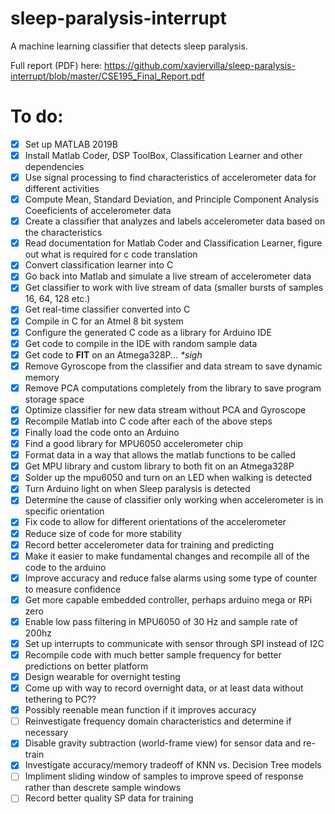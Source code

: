# sleep-paralysis-interrupt
A machine learning classifier that detects sleep paralysis.

Full report (PDF) here: 
https://github.com/xaviervilla/sleep-paralysis-interrupt/blob/master/CSE195_Final_Report.pdf

# To do:
 - [x] Set up MATLAB 2019B
 - [x] Install Matlab Coder, DSP ToolBox, Classification Learner and other dependencies
 - [x] Use signal processing to find characteristics of accelerometer data for different activities
 - [x] Compute Mean, Standard Deviation, and Principle Component Analysis Coeeficients of accelerometer data
 - [x] Create a classifier that analyzes and labels accelerometer data based on the characteristics
 - [x] Read documentation for Matlab Coder and Classification Learner, figure out what is required for c code translation
 - [x] Convert classification learner into C
 - [x] Go back into Matlab and simulate a live stream of accelerometer data
 - [x] Get classifier to work with live stream of data (smaller bursts of samples 16, 64, 128 etc.)
 - [x] Get real-time classifier converted into C
 - [x] Compile in C for an Atmel 8 bit system
 - [x] Configure the generated C code as a library for Arduino IDE
 - [x] Get code to compile in the IDE with random sample data
 - [x] Get code to **FIT** on an Atmega328P... *\*sigh*
 - [x] Remove Gyroscope from the classifier and data stream to save dynamic memory
 - [x] Remove PCA computations completely from the library to save program storage space
 - [x] Optimize classifier for new data stream without PCA and Gyroscope
 - [x] Recompile Matlab into C code after each of the above steps  
 - [X] Finally load the code onto an Arduino
 - [X] Find a good library for MPU6050 accelerometer chip
 - [X] Format data in a way that allows the matlab functions to be called
 - [x] Get MPU library and custom library to both fit on an Atmega328P
 - [X] Solder up the mpu6050 and turn on an LED when walking is detected
 - [X] Turn Arduino light on when Sleep paralysis is detected
 - [X] Determine the cause of classifier only working when accelerometer is in specific orientation
 - [X] Fix code to allow for different orientations of the accelerometer
 - [X] Reduce size of code for more stability
 - [X] Record better accelerometer data for training and predicting
 - [x] Make it easier to make fundamental changes and recompile all of the code to the arduino
 - [X] Improve accuracy and reduce false alarms using some type of counter to measure confidence
 - [X] Get more capable embedded controller, perhaps arduino mega or RPi zero
 - [X] Enable low pass filtering in MPU6050 of 30 Hz and sample rate of 200hz
 - [X] Set up interrupts to communicate with sensor through SPI instead of I2C
 - [X] Recompile code with much better sample frequency for better predictions on better platform
 - [X] Design wearable for overnight testing
 - [X] Come up with way to record overnight data, or at least data without tethering to PC??
 - [X] Possibly reenable mean function if it improves accuracy
 - [ ] Reinvestigate frequency domain characteristics and determine if necessary
 - [X] Disable gravity subtraction (world-frame view) for sensor data and re-train
 - [X] Investigate accuracy/memory tradeoff of KNN vs. Decision Tree models
 - [ ] Impliment sliding window of samples to improve speed of response rather than descrete sample windows
 - [ ] Record better quality SP data for training
